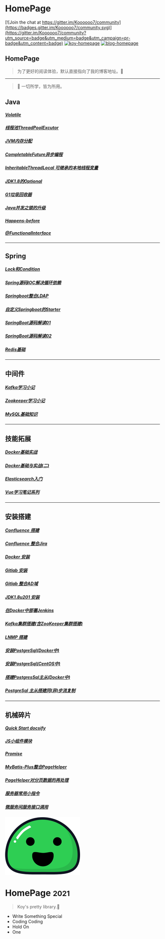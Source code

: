 # HomePage

[![Join the chat at https://gitter.im/Koooooo7/community](https://badges.gitter.im/Koooooo7/community.svg)](https://gitter.im/Koooooo7/community?utm_source=badge&utm_medium=badge&utm_campaign=pr-badge&utm_content=badge)      [![koy-homepage](https://img.shields.io/badge/Koy-HomePage-brightgreen)](https://github.com/Koooooo-7)      [![blog-homepage](https://img.shields.io/badge/Blog-HomePage-orange)](https://koooooo.ko8e24.top)

<!-- for github search text -->

## HomePage

> 为了更好的阅读体验，默认直接指向了我的博客地址。:dog:
---

> :wrench: 一切所学，皆为所用。


## Java

##### [Volatile](https://koooooo.ko8e24.top/#/patch/docs/Volatile.md)

##### [线程池ThreadPoolExcutor](https://koooooo.ko8e24.top/#/patch/docs/线程池ThreadPoolExcutor.md)

##### [JVM内存分配](https://koooooo.ko8e24.top/#/patch/docs/JVM小梳理.md)

##### [CompletableFuture异步编程](https://koooooo.ko8e24.top/#/patch/docs/CompletableFuture异步编程.md)

##### [InheritableThreadLocal 可继承的本地线程变量](https://koooooo.ko8e24.top/#/patch/docs/InheritableThreadLocal.md)

##### [JDK1.8的Optional](https://koooooo.ko8e24.top/#/patch/docs/JDK1.8的Optional.md)

##### [G1垃圾回收器](https://koooooo.ko8e24.top/#/patch/docs/G1垃圾回收器.md)

##### [Java并发之锁的升级](https://koooooo.ko8e24.top/#/patch/docs/Java并发之锁的升级.md)

##### [Happens-before](https://koooooo.ko8e24.top/#/patch/docs/Happens-before.md)

##### [@FunctionalInterface](/patch/docs/@FunctionalInterface.md)
---



## Spring

##### [Lock和Condition](https://koooooo.ko8e24.top/#/patch/docs/Lock和Condition.md)

##### [Spring源码IOC解决循环依赖](https://koooooo.ko8e24.top/#/patch/docs/Spring源码IOC解决循环依赖.md)

##### [Springboot整合LDAP](https://koooooo.ko8e24.top/#/patch/docs/Springboot整合LDAP.md)

##### [自定义Springboot的Starter](https://koooooo.ko8e24.top/#/patch/docs/自定义Springboot的Starter.md)

##### [SpringBoot源码解读01](https://koooooo.ko8e24.top/#/patch/docs/SpringBoot源码01.md)

##### [SpringBoot源码解读02](https://koooooo.ko8e24.top/#/patch/docs/SpringBoot源码02.md)

##### [Redis基础](https://koooooo.ko8e24.top/#/patch/docs/Redis基础.md) 

---



## 中间件

##### [Kafka学习小记](https://koooooo.ko8e24.top/#/patch/docs/Kafka学习小记.md)

##### [Zookeeper学习小记](https://koooooo.ko8e24.top/#/patch/docs/Zookeeper学习小记.md)

##### [MySQL基础知识](https://koooooo.ko8e24.top/#/patch/docs/MySQL基础知识.md)

---



## 技能拓展

##### [Docker基础实战](https://koooooo.ko8e24.top/#/patch/docs/Docker基础实战.md)

##### [Docker基础与实战(二)](https://koooooo.ko8e24.top/#/patch/docs/Docker基础与实战(二).md)

##### [Elasticsearch入门](https://koooooo.ko8e24.top/#/patch/docs/Elasticsearch入门.md)

##### [Vue学习笔记系列](https://koooooo.ko8e24.top/#/insane/2019/Vue学习小记01.md)

---



## 安装搭建

##### [Confluence 搭建](https://koooooo.ko8e24.top/#/build/docs/搭建Confluence.md)

##### [Confluence 整合Jira](https://koooooo.ko8e24.top/#/build/docs/Confluence整合Jira.md)

##### [Docker 安装](https://koooooo.ko8e24.top/#/build/docs/安装Docker.md)

##### [Gitlab 安装](https://koooooo.ko8e24.top/#/build/docs/安装Gitlab.md)

##### [Gitlab 整合AD域](https://koooooo.ko8e24.top/#/build/docs/Gitlab整合AD域.md)

##### [JDK1.8u201 安装](https://koooooo.ko8e24.top/#/build/docs/安装JDK1.8u201.md)

##### [在Docker中部署Jenkins](https://koooooo.ko8e24.top/#/build/docs/在Docker中部署Jenkins.md)

##### [Kafka集群搭建(含ZooKeeper集群搭建)](https://koooooo.ko8e24.top/#/build/docs/Kafka集群搭建(含ZooKeeper集群搭建).md)

##### [LNMP 搭建](https://koooooo.ko8e24.top/#/build/docs/搭建LNMP.md)

##### [安装PostgreSql(Docker中)](https://koooooo.ko8e24.top/#/build/docs/Docker安装PostgreSql.md)

##### [安装PostgreSql(CentOS中)](https://koooooo.ko8e24.top/#/build/docs/安装PostgresSql10.7.md)

##### [搭建PostgresSql主从(Docker中)](https://koooooo.ko8e24.top/#/build/docs/在Docker中搭建Pg主从.md)

##### [PostgreSql 主从搭建同(异)步流复制](https://koooooo.ko8e24.top/#//build/docs/PostgreSql主从搭建同（异）步流复制.md)

---



## 机械碎片

##### [Quick Start docsify](https://koooooo.ko8e24.top/#/patch/docs/Quick-Start-docsify.md)
##### [JS小组件模块](https://koooooo.ko8e24.top/#/patch/docs/JS小组件模块.md)
##### [Promise](https://koooooo.ko8e24.top/#/patch/docs/Promise.md)
##### [MyBatis-Plus整合PageHelper](https://koooooo.ko8e24.top/#/patch/docs/MyBatis-Plus整合PageHelper.md) 
##### [PageHelper对分页数据的再处理](https://koooooo.ko8e24.top/#/patch/docs/PageHelper对分页数据的再处理.md)
##### [服务器常用小指令](https://koooooo.ko8e24.top/#/patch/docs/服务器常用小指令.md)
##### [微服务间服务接口调用](https://koooooo.ko8e24.top/#/patch/docs/微服务间服务接口调用.md)


<!-- cover -->
![logo](docs/_media/icon.svg)

# HomePage <small>2021</small>

> Koy's  pretty  library.:rainbow:

- Write Something Special
- Coding Coding 
- Hold On
- One